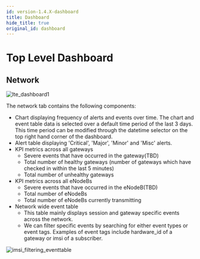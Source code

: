```yaml
---
id: version-1.4.X-dashboard
title: Dashboard
hide_title: true
original_id: dashboard
---
```

# Top Level Dashboard

## Network
![lte_dashboard1](../../../docs/assets/nms/userguide/lte_dashboard1.png)

The network tab contains the following components:
* Chart displaying frequency of alerts and events over time. The chart and event table data is selected over a default time period of the last 3 days. This time period can be modified through the datetime selector on the top right hand corner of the dashboard.
* Alert table displaying 'Critical', 'Major', 'Minor' and 'Misc' alerts.
* KPI metrics across all gateways
    * Severe events that have occurred in the gateway(TBD)
    * Total number of healthy gateways (number of gateways which have checked in within the last 5 minutes)
    * Total number of unhealthy gateways
* KPI metrics across all eNodeBs
    * Severe events that have occurred in the eNodeB(TBD)
    * Total number of eNodeBs
    * Total number of eNodeBs currently transmitting
* Network wide event table
    * This table mainly displays session and gateway specific events across the network.
    * We can filter specific events by searching for either event types or event tags. Examples of event tags include
    hardware_id of a gateway or imsi of a subscriber.

![imsi_filtering_eventtable](../../../docs/assets/nms/userguide/imsi_filtering_eventtable.png)
